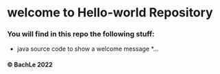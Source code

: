 # welcome to Hello-world Repository

### You will find in this repo the following stuff:
* java source code to show a welcome message
*...
#### © BachLe 2022